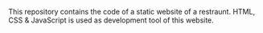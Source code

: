 This repository contains the code of a static website of a restraunt. HTML, CSS & JavaScript is used as development tool of this website.
